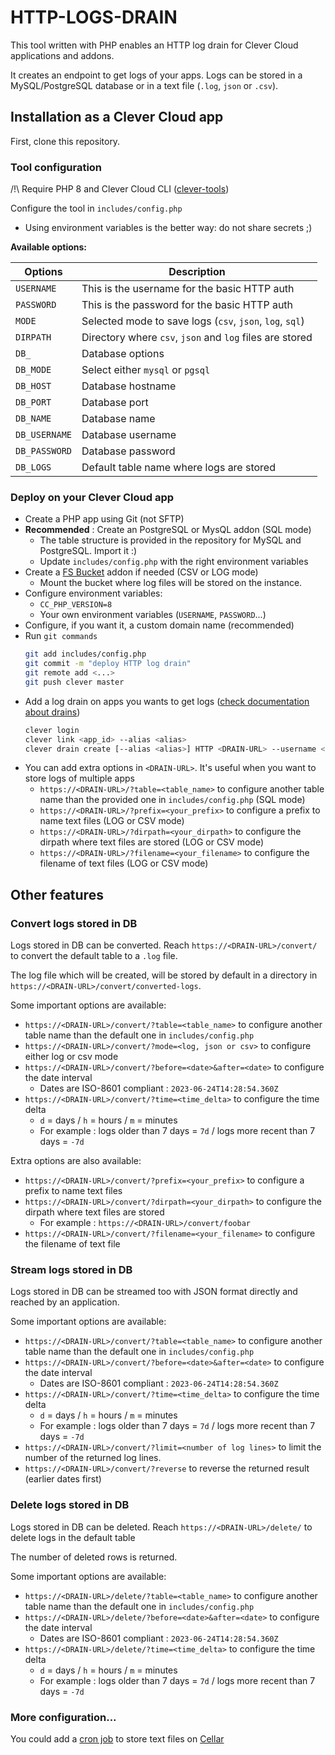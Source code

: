 # HTTP-LOGS-DRAIN

This tool written with PHP enables an HTTP log drain for Clever Cloud applications and addons. 

It creates an endpoint to get logs of your apps.
Logs can be stored in a MySQL/PostgreSQL database or in a text file (`.log`, `json` or `.csv`).

## Installation as a Clever Cloud app

First, clone this repository.

### Tool configuration

/!\ Require PHP 8 and Clever Cloud CLI ([clever-tools](https://www.clever-cloud.com/doc/getting-started/cli/))

Configure the tool in `includes/config.php`

- Using environment variables is the better way: do not share secrets ;)

**Available options:**

| Options           | Description |
| ----------------- | ----------- |
| `USERNAME`        | This is the username for the basic HTTP auth |
| `PASSWORD`        | This is the password for the basic HTTP auth |
| `MODE`            | Selected mode to save logs (`csv`, `json`, `log`, `sql`) |
| `DIRPATH`         | Directory where `csv`, `json` and `log` files are stored  |
| `DB_`             | Database options  |
| `DB_MODE`         | Select either `mysql` or `pgsql` |
| `DB_HOST`         | Database hostname |
| `DB_PORT`         | Database port |
| `DB_NAME`         | Database name |
| `DB_USERNAME`     | Database username |
| `DB_PASSWORD`     | Database password |
| `DB_LOGS`         | Default table name where logs are stored |

### Deploy on your Clever Cloud app
- Create a PHP app using Git (not SFTP)
- **Recommended** : Create an PostgreSQL or MysQL addon (SQL mode)
    - The table structure is provided in the repository for MySQL and PostgreSQL. Import it :)
    - Update `includes/config.php` with the right environment variables
- Create a [FS Bucket](https://www.clever-cloud.com/doc/deploy/addon/fs-bucket/) addon if needed (CSV or LOG mode)
    - Mount the bucket where log files will be stored on the instance.
- Configure environment variables:
    - `CC_PHP_VERSION=8`
    - Your own environment variables (`USERNAME`, `PASSWORD`...)
- Configure, if you want it, a custom domain name (recommended)
- Run `git commands`
    ```bash
    git add includes/config.php
    git commit -m "deploy HTTP log drain"
    git remote add <...>
    git push clever master
    ```
- Add a log drain on apps you wants to get logs ([check documentation about drains](https://www.clever-cloud.com/doc/administrate/log-management/#exporting-logs-to-an-external-tools))
    ```bash
    clever login
    clever link <app_id> --alias <alias>
    clever drain create [--alias <alias>] HTTP <DRAIN-URL> --username <username> --password <password> 
    ```
- You can add extra options in `<DRAIN-URL>`. It's useful when you want to store logs of multiple apps
    - `https://<DRAIN-URL>/?table=<table_name>` to configure another table name than the provided one in `includes/config.php` (SQL mode)
    - `https://<DRAIN-URL>/?prefix=<your_prefix>` to configure a prefix to name text files (LOG or CSV mode)
    - `https://<DRAIN-URL>/?dirpath=<your_dirpath>` to configure the dirpath where text files are stored (LOG or CSV mode)
    - `https://<DRAIN-URL>/?filename=<your_filename>` to configure the filename of text files (LOG or CSV mode)

## Other features

### Convert logs stored in DB

Logs stored in DB can be converted. Reach `https://<DRAIN-URL>/convert/` to convert the default table to a `.log` file.

The log file which will be created, will be stored by default in a directory in `https://<DRAIN-URL>/convert/converted-logs`.

Some important options are available:
- `https://<DRAIN-URL>/convert/?table=<table_name>` to configure another table name than the default one in `includes/config.php`
- `https://<DRAIN-URL>/convert/?mode=<log, json or csv>` to configure either log or csv mode
- `https://<DRAIN-URL>/convert/?before=<date>&after=<date>` to configure the date interval
    - Dates are ISO-8601 compliant : `2023-06-24T14:28:54.360Z`
- `https://<DRAIN-URL>/convert/?time=<time_delta>` to configure the time delta
    - `d` = days / `h` = hours / `m` = minutes 
    - For example : logs older than 7 days = `7d` / logs more recent than 7 days = `-7d`

Extra options are also available:
- `https://<DRAIN-URL>/convert/?prefix=<your_prefix>` to configure a prefix to name text files
- `https://<DRAIN-URL>/convert/?dirpath=<your_dirpath>` to configure the dirpath where text files are stored
    - For example : `https://<DRAIN-URL>/convert/foobar`
- `https://<DRAIN-URL>/convert/?filename=<your_filename>` to configure the filename of text file

### Stream logs stored in DB 

Logs stored in DB can be streamed too with JSON format directly and reached by an application.

Some important options are available:
- `https://<DRAIN-URL>/convert/?table=<table_name>` to configure another table name than the default one in `includes/config.php`
- `https://<DRAIN-URL>/convert/?before=<date>&after=<date>` to configure the date interval
    - Dates are ISO-8601 compliant : `2023-06-24T14:28:54.360Z`
- `https://<DRAIN-URL>/convert/?time=<time_delta>` to configure the time delta
    - `d` = days / `h` = hours / `m` = minutes 
    - For example : logs older than 7 days = `7d` / logs more recent than 7 days = `-7d`
- `https://<DRAIN-URL>/convert/?limit=<number of log lines>` to limit the number of the returned log lines.
- `https://<DRAIN-URL>/convert/?reverse` to reverse the returned result (earlier dates first)

### Delete logs stored in DB

Logs stored in DB can be deleted. Reach `https://<DRAIN-URL>/delete/` to delete logs in the default table

The number of deleted rows is returned.

Some important options are available:
- `https://<DRAIN-URL>/delete/?table=<table_name>` to configure another table name than the default one in `includes/config.php`
- `https://<DRAIN-URL>/delete/?before=<date>&after=<date>` to configure the date interval
    - Dates are ISO-8601 compliant : `2023-06-24T14:28:54.360Z`
- `https://<DRAIN-URL>/delete/?time=<time_delta>` to configure the time delta
    - `d` = days / `h` = hours / `m` = minutes 
    - For example : logs older than 7 days = `7d` / logs more recent than 7 days = `-7d`

### More configuration...

You could add a [cron job](https://www.clever-cloud.com/doc/administrate/cron/) to store text files on [Cellar](https://www.clever-cloud.com/doc/deploy/addon/cellar/)
